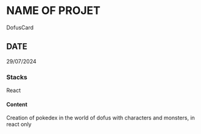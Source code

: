 # NAME OF PROJET

DofusCard

## DATE

29/07/2024

### Stacks

React

#### Content

Creation of pokedex in the world of dofus with characters and monsters, in react only
